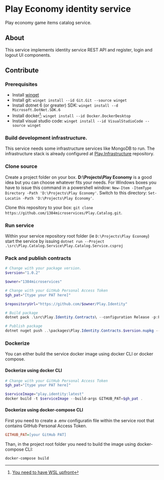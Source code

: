 # Play Economy identity service
Play economy game items catalog service.

## About
This service implements identity service REST API and register, login and logout UI components.

## Contribute
### Prerequisites
* Install [winget](https://learn.microsoft.com/en-us/windows/package-manager/winget/)
* Install git: `winget install --id Git.Git --source winget`
* Install dotnet 6 (or greater) SDK: `winget install --d Microsoft.DotNet.SDK.6`
* Install docker[^wsl]: `winget install --id Docker.DockerDesktop`
* Install visual studio code: `winget install --id VisualStudioCode --source winget`

### Build development infrastructure.
This service needs some infrastructure services like MongoDB to run. The infrastructure stack is already configured at [Play.Infrastructure](https://github.com/1384microservices/Play.Infrastructure) repository.

### Clone source
Create a project folder on your box. **D:\Projects\Play Economy** is a good idea but you can choose whatever fits your needs. For Windows boxes you have to issue this command in a powershell window: `New-Item -ItemType Directory -Path 'D:\Projects\Play Economy'`. Switch to this directory: `Set-Locatin -Path 'D:\Projects\Play Economy'`. 

Clone this repository to your box: `git clone https://github.com/1384microservices/Play.Catalog.git`.

### Run service
Within your service repository root folder (ie `D:\Projects\Play Economy`) start the service by issuing `dotnet run --Project .\src\Play.Catalog.Service\Play.Catalog.Service.csproj`

### Pack and publish contracts
```powershell
# Change with your package version.
$version="1.0.2"

$owner="1384microservices"

# Change with your GitHub Personal Access Token
$gh_pat="[type your PAT here]"

$repositoryUrl="https://github.com/$owner/Play.Identity"

# Build package
dotnet pack .\src\Play.Identity.Contracts\ --configuration Release -p:PackageVersion=$version -p:RepositoryUrl=$repositoryUrl -o ..\packages\

# Publish package
dotnet nuget push ..\packages\Play.Identity.Contracts.$version.nupkg --api-key $gh_pat --source "github"
```

### Dockerize
You can either build the service docker image using docker CLI or docker compose.

#### Dockerize using docker CLI
```powershell
# Change with your GitHub Personal Access Token
$gh_pat="[type your PAT here]"

$serviceImage="play.identity:latest"
docker build -t $serviceImage --build-args GITHUB_PAT=$gh_pat .
```

#### Dockerize using docker-compose CLI
First you need to create a .env configuratin file within the service root that contains GitHub Personal Access Token.
```ini
GITHUB_PAT=[your GitHub PAT]
```
Than, in the project root folder you need to build the image using docker-compose CLI:

```powershell
docker-compose build
```

[^wsl]:[You need to have WSL upfront](https://learn.microsoft.com/en-us/windows/wsl/)